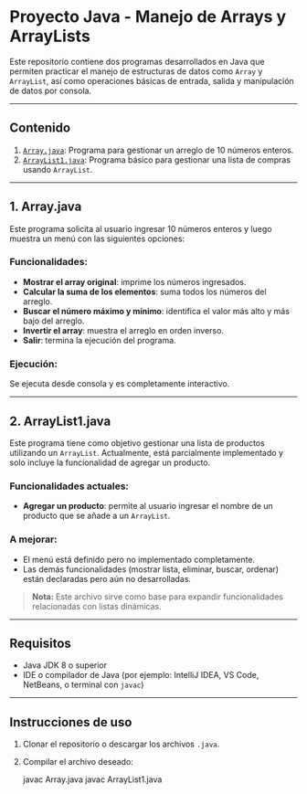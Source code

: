 # Proyecto Java - Manejo de Arrays y ArrayLists

Este repositorio contiene dos programas desarrollados en Java que permiten practicar el manejo de estructuras de datos como `Array` y `ArrayList`, así como operaciones básicas de entrada, salida y manipulación de datos por consola.

---

## Contenido

1. [`Array.java`](./Array.java): Programa para gestionar un arreglo de 10 números enteros.
2. [`ArrayList1.java`](./ArrayList1.java): Programa básico para gestionar una lista de compras usando `ArrayList`.

---

## 1. Array.java

Este programa solicita al usuario ingresar 10 números enteros y luego muestra un menú con las siguientes opciones:

### Funcionalidades:
- **Mostrar el array original**: imprime los números ingresados.
- **Calcular la suma de los elementos**: suma todos los números del arreglo.
- **Buscar el número máximo y mínimo**: identifica el valor más alto y más bajo del arreglo.
- **Invertir el array**: muestra el arreglo en orden inverso.
- **Salir**: termina la ejecución del programa.

### Ejecución:
Se ejecuta desde consola y es completamente interactivo.

---

## 2. ArrayList1.java

Este programa tiene como objetivo gestionar una lista de productos utilizando un `ArrayList`. Actualmente, está parcialmente implementado y solo incluye la funcionalidad de agregar un producto.

### Funcionalidades actuales:
- **Agregar un producto**: permite al usuario ingresar el nombre de un producto que se añade a un `ArrayList`.

### A mejorar:
- El menú está definido pero no implementado completamente.
- Las demás funcionalidades (mostrar lista, eliminar, buscar, ordenar) están declaradas pero aún no desarrolladas.

> **Nota:** Este archivo sirve como base para expandir funcionalidades relacionadas con listas dinámicas.

---

## Requisitos

- Java JDK 8 o superior
- IDE o compilador de Java (por ejemplo: IntelliJ IDEA, VS Code, NetBeans, o terminal con `javac`)

---

## Instrucciones de uso

1. Clonar el repositorio o descargar los archivos `.java`.
2. Compilar el archivo deseado:
   
   javac Array.java
   javac ArrayList1.java
